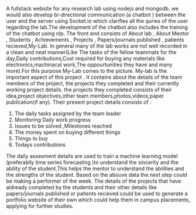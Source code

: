 A fullstack website for any research lab using nodejs and mongodb.
we would also develop bi-directional communication (a chatbot ) between the user and the server using Socket.io which clarifies all the quries of the user regarding the lab.The development of the chatbot also includes the training of the chatbot using nlp.
The front end consists of About lab , About Mentor , Students , Achievements , Projects , Papers/journals published , patients recieved,My-Lab.
In general many of the lab works are not well recorded in a clean and neat manner(Like The tasks of the fellow teammats for the day,Daily contributions,Cost required for buying any materials like electronics,machinacal work,The oppourtunities they have and many more).For this purpose My-Lab comes to the picture.
My-lab is the important aspect of this project . It contains about the details of the team members of the project, the projects they completed and their currently working project details.
the projects they completed consists of their idea,project objectives,other team members,photos,videos,paper publication(if any).
Their present project details consists of :
1) The daily tasks assigned by the team leader
2) Monitoring Daily work progress
3) Issues to be solved ,Milestones reached
4) The money spent on buying different things
5) Things to buy
6) Todays contributions

The daily assesment details are used to train a machine learning model (preferablly time series forecasting )to understand the sincerity and the ability of the student.This helps the mentor to understand the abilities and the strengths of the student.
Based on the abouve data the next step could be making a performer of the week.
The details of the projects that have aldready completed by the students and their other details like papers/journals published or patients recieved could be used to generate a portfolio website of their own which could help them in campus placements, applying for further studies.

